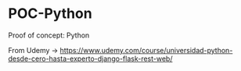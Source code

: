 # POC-Python
Proof of concept: Python

From Udemy -> https://www.udemy.com/course/universidad-python-desde-cero-hasta-experto-django-flask-rest-web/

